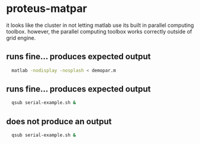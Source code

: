 # proteus-matpar

it looks like the cluster in not letting matlab use its built in parallel computing toolbox. however, the parallel computing toolbox works correctly outside of grid engine. 

## runs fine... produces expected output
```bash 
  matlab -nodisplay -nosplash < demopar.m
```

## runs fine... produces expected output
```bash 
  qsub serial-example.sh &  
```

## does not produce an output
```bash 
  qsub serial-example.sh &  
```

